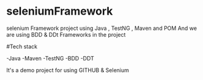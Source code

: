 # seleniumFramework
selenium Framework project using Java , TestNG , Maven and POM
And we are using BDD & DDt Frameworks in the project

#Tech stack

-Java 
-Maven
-TestNG
-BDD
-DDT


It's a demo project for using GITHUB & Selenium
